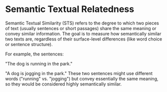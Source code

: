 # Semantic Textual Relatedness
Semantic Textual Similarity (STS) refers to the degree to which two pieces of text (usually sentences or short passages) share the same meaning or convey similar information. The goal is to measure how semantically similar two texts are, regardless of their surface-level differences (like word choice or sentence structure).

For example, the sentences:

"The dog is running in the park."

"A dog is jogging in the park."
These two sentences might use different words ("running" vs. "jogging") but convey essentially the same meaning, so they would be considered highly semantically similar.

